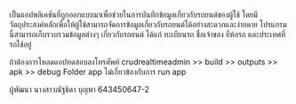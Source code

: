 เป็นแอปพลิเคชันที่ถูกออกแบบมาเพื่อช่วยในการบันทึกข้อมูลเกี่ยวกับรถยนต์ของผู้ใช้ 
โดยมีวัตถุประสงค์หลักเพื่อให้ผู้ใช้สามารถจัดการข้อมูลเกี่ยวกับรถยนต์ได้อย่างสะดวกและง่ายดาย 
โปรแกรมนี้สามารถเก็บรวบรวมข้อมูลต่างๆ เกี่ยวกับรถยนต์ ได้แก่ ทะเบียนรถ ชื่อเจ้าของ ยี่ห้อรถ และประเทศที่รถใช้อยู่ 

ถ้าต้องการโหลดแอปทดสอบลงโทรศัพท์ crudrealtimeadmin >> build >> outputs >> apk >> debug
Folder app ไม่เกี่ยวข้องกับการ run app

ผู้พัฒนา นางสาวณัฐธิดา บุญพา 643450647-2
